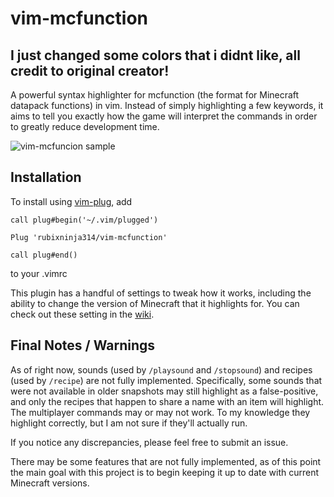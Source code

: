 # vim-mcfunction
## I just changed some colors that i didnt like, all credit to original creator!
A powerful syntax highlighter for mcfunction (the format for Minecraft datapack functions) in vim.
Instead of simply highlighting a few keywords, it aims to tell you exactly how the game will interpret the commands in order to greatly reduce development time.

![vim-mcfuncion sample](https://github.com/rubixninja314/vim-mcfunction/wiki/vim-mcfunction2.png)

## Installation

To install using [vim-plug](https://github.com/junegunn/vim-plug), add
```
call plug#begin('~/.vim/plugged')

Plug 'rubixninja314/vim-mcfunction'

call plug#end()
```
to your .vimrc

This plugin has a handful of settings to tweak how it works, including the ability to change the version of Minecraft that it highlights for.
You can check out these setting in the [wiki](https://github.com/rubixninja314/vim-mcfunction/wiki/Configuration).

## Final Notes / Warnings

As of right now, sounds (used by `/playsound` and `/stopsound`) and recipes (used by `/recipe`) are not fully implemented.
Specifically, some sounds that were not available in older snapshots may still highlight as a false-positive, and only the recipes that happen to share a name with an item will highlight.
The multiplayer commands may or may not work. To my knowledge they highlight correctly, but I am not sure if they'll actually run.

If you notice any discrepancies, please feel free to submit an issue.

There may be some features that are not fully implemented, as of this point the main goal with this project is to begin keeping it up to date with current Minecraft versions.
